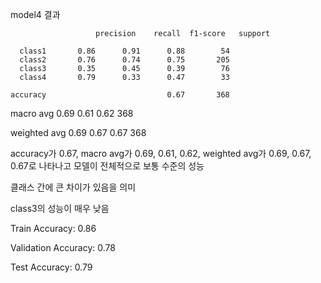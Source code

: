 model4 결과
               


                       precision    recall  f1-score   support

      class1       0.86      0.91      0.88        54
      class2       0.76      0.74      0.75       205
      class3       0.35      0.45      0.39        76
      class4       0.79      0.33      0.47        33

    accuracy                           0.67       368
   

   macro avg       0.69      0.61      0.62       368


weighted avg       0.69      0.67      0.67       368

 accuracy가 0.67, macro avg가 0.69, 0.61, 0.62, weighted avg가 0.69, 0.67, 0.67로 나타나고 
모델이 전체적으로 보통 수준의 성능

클래스 간에 큰 차이가 있음을 의미

class3의 성능이 매우 낮음

Train Accuracy: 0.86

Validation Accuracy: 0.78

Test Accuracy: 0.79